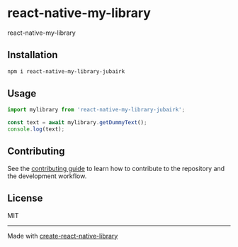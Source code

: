 # react-native-my-library

react-native-my-library

## Installation

```sh
npm i react-native-my-library-jubairk
```

## Usage


```js
import mylibrary from 'react-native-my-library-jubairk';

const text = await mylibrary.getDummyText();
console.log(text); 
```


## Contributing

See the [contributing guide](CONTRIBUTING.md) to learn how to contribute to the repository and the development workflow.

## License

MIT

---

Made with [create-react-native-library](https://github.com/callstack/react-native-builder-bob)
